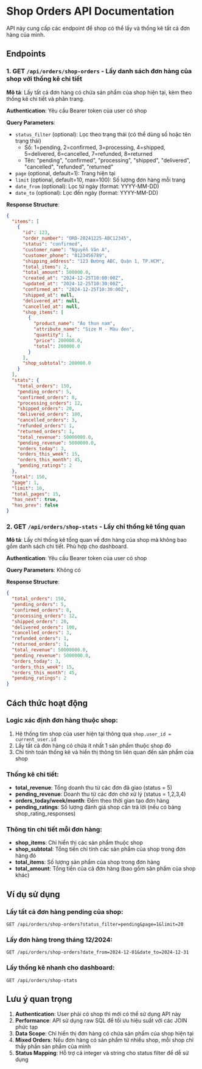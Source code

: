 # Shop Orders API Documentation

API này cung cấp các endpoint để shop có thể lấy và thống kê tất cả đơn hàng của mình.

## Endpoints

### 1. GET `/api/orders/shop-orders` - Lấy danh sách đơn hàng của shop với thống kê chi tiết

**Mô tả**: Lấy tất cả đơn hàng có chứa sản phẩm của shop hiện tại, kèm theo thống kê chi tiết và phân trang.

**Authentication**: Yêu cầu Bearer token của user có shop

**Query Parameters**:
- `status_filter` (optional): Lọc theo trạng thái (có thể dùng số hoặc tên trạng thái)
  - Số: 1=pending, 2=confirmed, 3=processing, 4=shipped, 5=delivered, 6=cancelled, 7=refunded, 8=returned
  - Tên: "pending", "confirmed", "processing", "shipped", "delivered", "cancelled", "refunded", "returned"
- `page` (optional, default=1): Trang hiện tại
- `limit` (optional, default=10, max=100): Số lượng đơn hàng mỗi trang
- `date_from` (optional): Lọc từ ngày (format: YYYY-MM-DD)
- `date_to` (optional): Lọc đến ngày (format: YYYY-MM-DD)

**Response Structure**:
```json
{
  "items": [
    {
      "id": 123,
      "order_number": "ORD-20241225-ABC12345",
      "status": "confirmed",
      "customer_name": "Nguyễn Văn A",
      "customer_phone": "0123456789",
      "shipping_address": "123 Đường ABC, Quận 1, TP.HCM",
      "total_items": 2,
      "total_amount": 500000.0,
      "created_at": "2024-12-25T10:00:00Z",
      "updated_at": "2024-12-25T10:30:00Z",
      "confirmed_at": "2024-12-25T10:30:00Z",
      "shipped_at": null,
      "delivered_at": null,
      "cancelled_at": null,
      "shop_items": [
        {
          "product_name": "Áo thun nam",
          "attribute_name": "Size M - Màu đen",
          "quantity": 1,
          "price": 200000.0,
          "total": 200000.0
        }
      ],
      "shop_subtotal": 200000.0
    }
  ],
  "stats": {
    "total_orders": 150,
    "pending_orders": 5,
    "confirmed_orders": 8,
    "processing_orders": 12,
    "shipped_orders": 20,
    "delivered_orders": 100,
    "cancelled_orders": 3,
    "refunded_orders": 1,
    "returned_orders": 1,
    "total_revenue": 50000000.0,
    "pending_revenue": 5000000.0,
    "orders_today": 3,
    "orders_this_week": 15,
    "orders_this_month": 45,
    "pending_ratings": 2
  },
  "total": 150,
  "page": 1,
  "limit": 10,
  "total_pages": 15,
  "has_next": true,
  "has_prev": false
}
```

### 2. GET `/api/orders/shop-stats` - Lấy chỉ thống kê tổng quan

**Mô tả**: Lấy chỉ thống kê tổng quan về đơn hàng của shop mà không bao gồm danh sách chi tiết. Phù hợp cho dashboard.

**Authentication**: Yêu cầu Bearer token của user có shop

**Query Parameters**: Không có

**Response Structure**:
```json
{
  "total_orders": 150,
  "pending_orders": 5,
  "confirmed_orders": 8,
  "processing_orders": 12,
  "shipped_orders": 20,
  "delivered_orders": 100,
  "cancelled_orders": 3,
  "refunded_orders": 1,
  "returned_orders": 1,
  "total_revenue": 50000000.0,
  "pending_revenue": 5000000.0,
  "orders_today": 3,
  "orders_this_week": 15,
  "orders_this_month": 45,
  "pending_ratings": 2
}
```

## Cách thức hoạt động

### Logic xác định đơn hàng thuộc shop:
1. Hệ thống tìm shop của user hiện tại thông qua `shop.user_id = current_user.id`
2. Lấy tất cả đơn hàng có chứa ít nhất 1 sản phẩm thuộc shop đó
3. Chỉ tính toán thống kê và hiển thị thông tin liên quan đến sản phẩm của shop

### Thống kê chi tiết:
- **total_revenue**: Tổng doanh thu từ các đơn đã giao (status = 5)
- **pending_revenue**: Doanh thu từ các đơn chờ xử lý (status = 1,2,3,4)
- **orders_today/week/month**: Đếm theo thời gian tạo đơn hàng
- **pending_ratings**: Số lượng đánh giá shop cần trả lời (nếu có bảng shop_rating_responses)

### Thông tin chi tiết mỗi đơn hàng:
- **shop_items**: Chỉ hiển thị các sản phẩm thuộc shop
- **shop_subtotal**: Tổng tiền chỉ tính các sản phẩm của shop trong đơn hàng đó
- **total_items**: Số lượng sản phẩm của shop trong đơn hàng
- **total_amount**: Tổng tiền của cả đơn hàng (bao gồm sản phẩm của shop khác)

## Ví dụ sử dụng

### Lấy tất cả đơn hàng pending của shop:
```
GET /api/orders/shop-orders?status_filter=pending&page=1&limit=20
```

### Lấy đơn hàng trong tháng 12/2024:
```
GET /api/orders/shop-orders?date_from=2024-12-01&date_to=2024-12-31
```

### Lấy thống kê nhanh cho dashboard:
```
GET /api/orders/shop-stats
```

## Lưu ý quan trọng

1. **Authentication**: User phải có shop thì mới có thể sử dụng API này
2. **Performance**: API sử dụng raw SQL để tối ưu hiệu suất với các JOIN phức tạp
3. **Data Scope**: Chỉ hiển thị đơn hàng có chứa sản phẩm của shop hiện tại
4. **Mixed Orders**: Nếu đơn hàng có sản phẩm từ nhiều shop, mỗi shop chỉ thấy phần sản phẩm của mình
5. **Status Mapping**: Hỗ trợ cả integer và string cho status filter để dễ sử dụng 